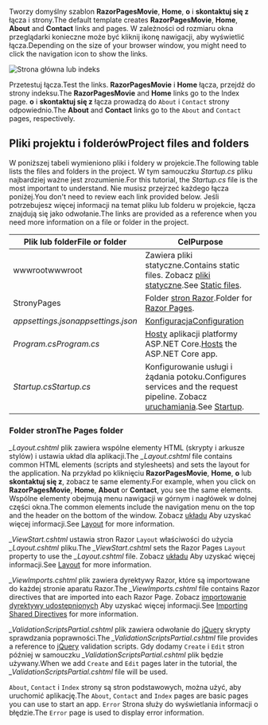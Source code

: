 <span data-ttu-id="5c151-101">Tworzy domyślny szablon **RazorPagesMovie**, **Home**, **o** i **skontaktuj się z** łącza i strony.</span><span class="sxs-lookup"><span data-stu-id="5c151-101">The default template creates **RazorPagesMovie**, **Home**, **About** and **Contact** links and pages.</span></span> <span data-ttu-id="5c151-102">W zależności od rozmiaru okna przeglądarki konieczne może być kliknij ikonę nawigacji, aby wyświetlić łącza.</span><span class="sxs-lookup"><span data-stu-id="5c151-102">Depending on the size of your browser window, you might need to click the navigation icon to show the links.</span></span>

![Strona główna lub indeks](../../tutorials/razor-pages/razor-pages-start/_static/home2.png)

<span data-ttu-id="5c151-104">Przetestuj łącza.</span><span class="sxs-lookup"><span data-stu-id="5c151-104">Test the links.</span></span> <span data-ttu-id="5c151-105">**RazorPagesMovie** i **Home** łącza, przejdź do strony indeksu.</span><span class="sxs-lookup"><span data-stu-id="5c151-105">The **RazorPagesMovie** and **Home** links go to the Index page.</span></span> <span data-ttu-id="5c151-106">**o** i **skontaktuj się z** łącza prowadzą do `About` i `Contact` strony odpowiednio.</span><span class="sxs-lookup"><span data-stu-id="5c151-106">The **About** and **Contact** links go to the `About` and `Contact` pages, respectively.</span></span>

## <a name="project-files-and-folders"></a><span data-ttu-id="5c151-107">Pliki projektu i folderów</span><span class="sxs-lookup"><span data-stu-id="5c151-107">Project files and folders</span></span>

<span data-ttu-id="5c151-108">W poniższej tabeli wymieniono pliki i foldery w projekcie.</span><span class="sxs-lookup"><span data-stu-id="5c151-108">The following table lists the files and folders in the project.</span></span> <span data-ttu-id="5c151-109">W tym samouczku *Startup.cs* pliku najbardziej ważne jest zrozumienie.</span><span class="sxs-lookup"><span data-stu-id="5c151-109">For this tutorial, the *Startup.cs* file is the most important to understand.</span></span> <span data-ttu-id="5c151-110">Nie musisz przejrzeć każdego łącza poniżej.</span><span class="sxs-lookup"><span data-stu-id="5c151-110">You don't need to review each link provided below.</span></span> <span data-ttu-id="5c151-111">Jeśli potrzebujesz więcej informacji na temat pliku lub folderu w projekcie, łącza znajdują się jako odwołanie.</span><span class="sxs-lookup"><span data-stu-id="5c151-111">The links are provided as a reference when you need more information on a file or folder in the project.</span></span>

| <span data-ttu-id="5c151-112">Plik lub folder</span><span class="sxs-lookup"><span data-stu-id="5c151-112">File or folder</span></span>              | <span data-ttu-id="5c151-113">Cel</span><span class="sxs-lookup"><span data-stu-id="5c151-113">Purpose</span></span> |
| ----------------- | ------------ | 
| <span data-ttu-id="5c151-114">wwwroot</span><span class="sxs-lookup"><span data-stu-id="5c151-114">wwwroot</span></span> | <span data-ttu-id="5c151-115">Zawiera pliki statyczne.</span><span class="sxs-lookup"><span data-stu-id="5c151-115">Contains static files.</span></span> <span data-ttu-id="5c151-116">Zobacz [pliki statyczne](xref:fundamentals/static-files).</span><span class="sxs-lookup"><span data-stu-id="5c151-116">See [Static files](xref:fundamentals/static-files).</span></span> |
| <span data-ttu-id="5c151-117">Strony</span><span class="sxs-lookup"><span data-stu-id="5c151-117">Pages</span></span> | <span data-ttu-id="5c151-118">Folder [stron Razor](xref:mvc/razor-pages/index).</span><span class="sxs-lookup"><span data-stu-id="5c151-118">Folder for [Razor Pages](xref:mvc/razor-pages/index).</span></span> | 
| <span data-ttu-id="5c151-119">*appsettings.json*</span><span class="sxs-lookup"><span data-stu-id="5c151-119">*appsettings.json*</span></span> | [<span data-ttu-id="5c151-120">Konfiguracja</span><span class="sxs-lookup"><span data-stu-id="5c151-120">Configuration</span></span>](xref:fundamentals/configuration/index) |
| <span data-ttu-id="5c151-121">*Program.cs*</span><span class="sxs-lookup"><span data-stu-id="5c151-121">*Program.cs*</span></span> | <span data-ttu-id="5c151-122">[Hosty](xref:fundamentals/hosting) aplikacji platformy ASP.NET Core.</span><span class="sxs-lookup"><span data-stu-id="5c151-122">[Hosts](xref:fundamentals/hosting) the ASP.NET Core app.</span></span>|
| <span data-ttu-id="5c151-123">*Startup.cs*</span><span class="sxs-lookup"><span data-stu-id="5c151-123">*Startup.cs*</span></span> | <span data-ttu-id="5c151-124">Konfigurowanie usługi i żądania potoku.</span><span class="sxs-lookup"><span data-stu-id="5c151-124">Configures services and the request pipeline.</span></span> <span data-ttu-id="5c151-125">Zobacz [uruchamiania](xref:fundamentals/startup).</span><span class="sxs-lookup"><span data-stu-id="5c151-125">See [Startup](xref:fundamentals/startup).</span></span>|

### <a name="the-pages-folder"></a><span data-ttu-id="5c151-126">Folder stron</span><span class="sxs-lookup"><span data-stu-id="5c151-126">The Pages folder</span></span>

<span data-ttu-id="5c151-127">*_Layout.cshtml* plik zawiera wspólne elementy HTML (skrypty i arkusze stylów) i ustawia układ dla aplikacji.</span><span class="sxs-lookup"><span data-stu-id="5c151-127">The *_Layout.cshtml* file contains common HTML elements (scripts and stylesheets) and sets the layout for the application.</span></span> <span data-ttu-id="5c151-128">Na przykład po kliknięciu **RazorPagesMovie**, **Home**, **o** lub **skontaktuj się z**, zobacz te same elementy.</span><span class="sxs-lookup"><span data-stu-id="5c151-128">For example, when you click on **RazorPagesMovie**, **Home**, **About** or **Contact**, you see the same elements.</span></span> <span data-ttu-id="5c151-129">Wspólne elementy obejmują menu nawigacji w górnym i nagłówek w dolnej części okna.</span><span class="sxs-lookup"><span data-stu-id="5c151-129">The common elements include the navigation menu on the top and the header on the bottom of the window.</span></span> <span data-ttu-id="5c151-130">Zobacz [układu](xref:mvc/views/layout) Aby uzyskać więcej informacji.</span><span class="sxs-lookup"><span data-stu-id="5c151-130">See [Layout](xref:mvc/views/layout) for more information.</span></span>

<span data-ttu-id="5c151-131">*_ViewStart.cshtml* ustawia stron Razor `Layout` właściwości do użycia *_Layout.cshtml* pliku.</span><span class="sxs-lookup"><span data-stu-id="5c151-131">The *_ViewStart.cshtml* sets the Razor Pages `Layout` property to use the *_Layout.cshtml* file.</span></span> <span data-ttu-id="5c151-132">Zobacz [układu](xref:mvc/views/layout) Aby uzyskać więcej informacji.</span><span class="sxs-lookup"><span data-stu-id="5c151-132">See [Layout](xref:mvc/views/layout) for more information.</span></span>

<span data-ttu-id="5c151-133">*_ViewImports.cshtml* plik zawiera dyrektywy Razor, które są importowane do każdej stronie aparatu Razor.</span><span class="sxs-lookup"><span data-stu-id="5c151-133">The *_ViewImports.cshtml* file contains Razor directives that are imported into each Razor Page.</span></span> <span data-ttu-id="5c151-134">Zobacz [importowanie dyrektywy udostępnionych](xref:mvc/views/layout#importing-shared-directives) Aby uzyskać więcej informacji.</span><span class="sxs-lookup"><span data-stu-id="5c151-134">See [Importing Shared Directives](xref:mvc/views/layout#importing-shared-directives) for more information.</span></span>

<span data-ttu-id="5c151-135">*_ValidationScriptsPartial.cshtml* plik zawiera odwołanie do [jQuery](https://jquery.com/) skrypty sprawdzania poprawności.</span><span class="sxs-lookup"><span data-stu-id="5c151-135">The *_ValidationScriptsPartial.cshtml* file provides a reference to [jQuery](https://jquery.com/) validation scripts.</span></span> <span data-ttu-id="5c151-136">Gdy dodamy `Create` i `Edit` stron później w samouczku *_ValidationScriptsPartial.cshtml* plik będzie używany.</span><span class="sxs-lookup"><span data-stu-id="5c151-136">When we add `Create` and `Edit` pages later in the tutorial, the *_ValidationScriptsPartial.cshtml* file will be used.</span></span>

<span data-ttu-id="5c151-137">`About`, `Contact` i `Index` strony są stron podstawowych, można użyć, aby uruchomić aplikację.</span><span class="sxs-lookup"><span data-stu-id="5c151-137">The `About`, `Contact` and `Index` pages are basic pages you can use to start an app.</span></span> <span data-ttu-id="5c151-138">`Error` Strona służy do wyświetlania informacji o błędzie.</span><span class="sxs-lookup"><span data-stu-id="5c151-138">The `Error` page is used to display error information.</span></span>